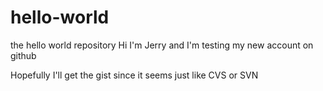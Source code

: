 # hello-world
the hello world repository
Hi I'm Jerry and I'm testing my new account on github

Hopefully I'll get the gist since it seems just like CVS or SVN
